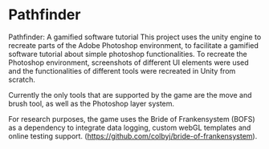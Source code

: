 # Pathfinder
Pathfinder: A gamified software tutorial
This project uses the unity engine to recreate parts of the Adobe Photoshop environment, to facilitate a gamified software tutorial about simple photoshop functionalities. To recreate the Photoshop environment, screenshots of different UI elements were used and the functionalities of different tools were recreated in Unity from scratch.

Currently the only tools that are supported by the game are the move and brush tool, as well as the Photoshop layer system.

For research purposes, the game uses the Bride of Frankensystem (BOFS) as a dependency to integrate data logging, custom webGL templates and online testing support.
(https://github.com/colbyj/bride-of-frankensystem).
